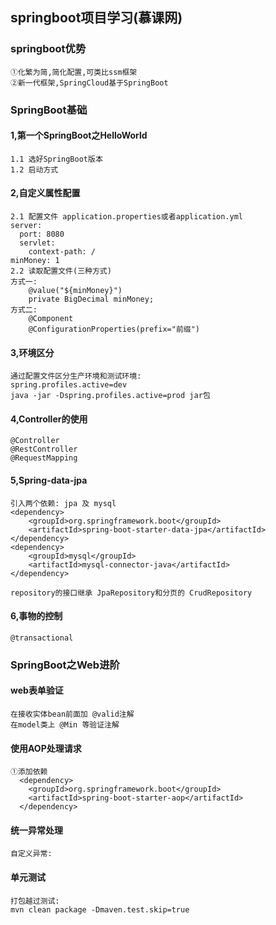 ## springboot项目学习(慕课网)

### springboot优势
    
    ①化繁为简,简化配置,可类比ssm框架
    ②新一代框架,SpringCloud基于SpringBoot
    
### SpringBoot基础
#### 1,第一个SpringBoot之HelloWorld

    1.1 选好SpringBoot版本
    1.2 启动方式

#### 2,自定义属性配置

    2.1 配置文件 application.properties或者application.yml
    server:
      port: 8080
      servlet:
        context-path: /
    minMoney: 1
    2.2 读取配置文件(三种方式)
    方式一: 
        @value("${minMoney}")
        private BigDecimal minMoney;
    方式二:
        @Component
        @ConfigurationProperties(prefix="前缀")
    
#### 3,环境区分

    通过配置文件区分生产环境和测试环境:
    spring.profiles.active=dev
    java -jar -Dspring.profiles.active=prod jar包

#### 4,Controller的使用

    @Controller
    @RestController
    @RequestMapping

#### 5,Spring-data-jpa

    引入两个依赖: jpa 及 mysql
    <dependency>
        <groupId>org.springframework.boot</groupId>
        <artifactId>spring-boot-starter-data-jpa</artifactId>
    </dependency>
    <dependency>
        <groupId>mysql</groupId>
        <artifactId>mysql-connector-java</artifactId>
    </dependency>
    
    repository的接口继承 JpaRepository和分页的 CrudRepository

#### 6,事物的控制

    @transactional

### SpringBoot之Web进阶

#### web表单验证
    
    在接收实体bean前面加 @valid注解
    在model类上 @Min 等验证注解
    
#### 使用AOP处理请求

    ①添加依赖
      <dependency>
        <groupId>org.springframework.boot</groupId>
        <artifactId>spring-boot-starter-aop</artifactId>
      </dependency>

#### 统一异常处理

    自定义异常:
    

#### 单元测试

    打包越过测试:
    mvn clean package -Dmaven.test.skip=true